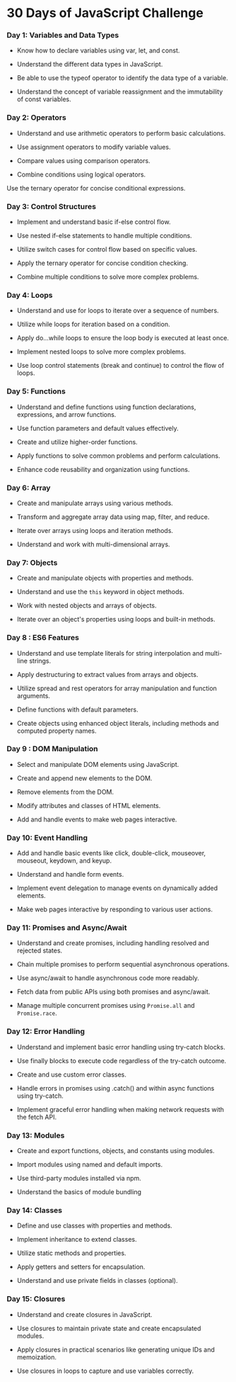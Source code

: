 # 30 Days of JavaScript Challenge
 
### Day 1: Variables and Data Types

- Know how to declare variables using var, let, and const. 

- Understand the different data types in JavaScript.

- Be able to use the typeof operator to identify the data type of a variable.

- Understand the concept of variable reassignment and the immutability of const variables.

### Day 2: Operators

- Understand and use arithmetic operators to perform basic calculations.

-  Use assignment operators to modify variable values.

- Compare values using comparison operators.

- Combine conditions using logical operators.

Use the ternary operator for concise conditional expressions.

### Day 3: Control Structures

- Implement and understand basic if-else control flow.

- Use nested if-else statements to handle multiple conditions.

- Utilize switch cases for control flow based on specific values.

- Apply the ternary operator for concise condition checking.

- Combine multiple conditions to solve more complex problems.

### Day 4: Loops

- Understand and use for loops to iterate over a sequence of numbers.

- Utilize while loops for iteration based on a condition.

- Apply do...while loops to ensure the loop body is executed at least once.

- Implement nested loops to solve more complex problems.

- Use loop control statements (break and continue) to control the flow of loops.

### Day 5: Functions

- Understand and define functions using function declarations, expressions, and arrow functions.

- Use function parameters and default values effectively.

- Create and utilize higher-order functions.

- Apply functions to solve common problems and perform calculations.

- Enhance code reusability and organization using functions.


### Day 6: Array

- Create and manipulate arrays using various methods.

- Transform and aggregate array data using map, filter, and reduce.

- Iterate over arrays using loops and iteration methods.

- Understand and work with multi-dimensional arrays.


### Day 7: Objects

- Create and manipulate objects with properties and methods. 

- Understand and use the ```this``` keyword in object methods.

- Work with nested objects and arrays of objects.

- Iterate over an object's properties using loops and built-in methods.


### Day 8 : ES6 Features

- Understand and use template literals for string interpolation and multi-line strings.

- Apply destructuring to extract values from arrays and objects.
- Utilize spread and rest operators for array manipulation and function arguments.

- Define functions with default parameters.

- Create objects using enhanced object literals, including methods and computed property names.


### Day 9 : DOM Manipulation

- Select and manipulate DOM elements using JavaScript.

- Create and append new elements to the DOM.
- Remove elements from the DOM.

- Modify attributes and classes of HTML elements.

- Add and handle events to make web pages interactive.


### Day 10: Event Handling

- Add and handle basic events like click, double-click, mouseover, mouseout, keydown, and keyup.

- Understand and handle form events.

- Implement event delegation to manage events on dynamically added elements.

- Make web pages interactive by responding to various user actions.


### Day 11: Promises and Async/Await

- Understand and create promises, including handling resolved and rejected states.

- Chain multiple promises to perform sequential asynchronous operations.

- Use async/await to handle asynchronous code more readably.

- Fetch data from public APIs using both promises and async/await.

- Manage multiple concurrent promises using `Promise.all` and `Promise.race`.

### Day 12: Error Handling

- Understand and implement basic error handling using try-catch blocks.

- Use finally blocks to execute code regardless of the try-catch outcome.

- Create and use custom error classes.

- Handle errors in promises using .catch() and within async functions using try-catch.

- Implement graceful error handling when making network requests with the fetch API.

### Day 13: Modules

- Create and export functions, objects, and constants using modules.

- Import modules using named and default imports.

- Use third-party modules installed via npm.

- Understand the basics of module bundling 


### Day 14: Classes

- Define and use classes with properties and methods.

- Implement inheritance to extend classes.

- Utilize static methods and properties.

- Apply getters and setters for encapsulation.

- Understand and use private fields in classes (optional).


### Day 15: Closures

- Understand and create closures in JavaScript.

- Use closures to maintain private state and create encapsulated modules.

- Apply closures in practical scenarios like generating unique IDs and memoization.

- Use closures in loops to capture and use variables correctly.